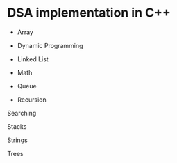 # DSA implementation in C++
 
- Array

- Dynamic Programming

- Linked List

- Math

- Queue

- Recursion

Searching

Stacks

Strings

Trees

